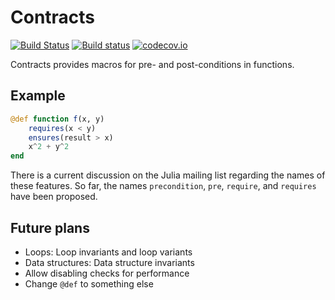 # Contracts

[![Build Status](https://travis-ci.org/eschnett/Contracts.jl.svg?branch=master)](https://travis-ci.org/eschnett/Contracts.jl)
[![Build status](https://ci.appveyor.com/api/projects/status/79eet0ihw3t8lyqg/branch/master?svg=true)](https://ci.appveyor.com/project/eschnett/contracts-jl/branch/master)
[![codecov.io](https://codecov.io/github/eschnett/Contracts.jl/coverage.svg?branch=master)](https://codecov.io/github/eschnett/Contracts.jl?branch=master)

Contracts provides macros for pre- and post-conditions in functions.

## Example

```Julia
@def function f(x, y)
    requires(x < y)
    ensures(result > x)
    x^2 + y^2
end
```

There is a current discussion on the Julia mailing list regarding the
names of these features. So far, the names `precondition`, `pre`,
`require`, and `requires` have been proposed.

## Future plans

- Loops: Loop invariants and loop variants
- Data structures: Data structure invariants
- Allow disabling checks for performance
- Change `@def` to something else
